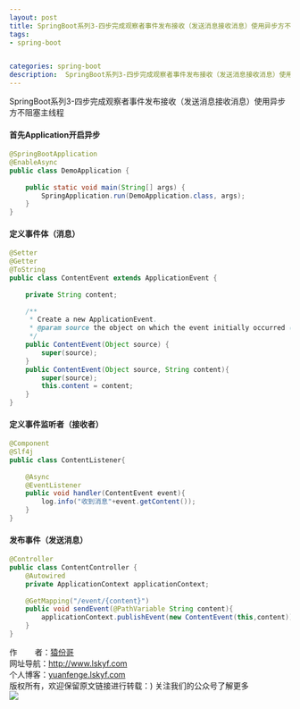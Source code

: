 ```yaml
---
layout: post
title: SpringBoot系列3-四步完成观察者事件发布接收（发送消息接收消息）使用异步方不阻塞主线程
tags:
- spring-boot


categories: spring-boot
description:  SpringBoot系列3-四步完成观察者事件发布接收（发送消息接收消息）使用异步方不阻塞主线程
---
```

 SpringBoot系列3-四步完成观察者事件发布接收（发送消息接收消息）使用异步方不阻塞主线程
<!-- more -->

#### 首先Application开启异步

```java
@SpringBootApplication
@EnableAsync
public class DemoApplication {
 
	public static void main(String[] args) {
		SpringApplication.run(DemoApplication.class, args);
	}
}
```
#### 定义事件体（消息）
```java
@Setter
@Getter
@ToString
public class ContentEvent extends ApplicationEvent {
 
    private String content;
 
    /**
     * Create a new ApplicationEvent.
     * @param source the object on which the event initially occurred (never {@code null})
     */
    public ContentEvent(Object source) {
        super(source);
    }
    public ContentEvent(Object source, String content){
        super(source);
        this.content = content;
    }
}
```
#### 定义事件监听者（接收者）

```java
@Component
@Slf4j
public class ContentListener{
 
    @Async
    @EventListener
    public void handler(ContentEvent event){
        log.info("收到消息"+event.getContent());
    }
}
```
#### 发布事件（发送消息）
```java
@Controller
public class ContentController {
    @Autowired
    private ApplicationContext applicationContext;
 
    @GetMapping("/event/{content}")
    public void sendEvent(@PathVariable String content){
        applicationContext.publishEvent(new ContentEvent(this,content));
    }
}
```
 
作&nbsp;&nbsp;&nbsp;&nbsp;&nbsp;&nbsp;&nbsp;&nbsp;者：<a href="#">猿份哥</a> <br>
网址导航：<a href="http://www.lskyf.com" target="_blank">http://www.lskyf.com</a> <br>
个人博客：<a href="yuanfenge.lskyf.com" target="_blank">yuanfenge.lskyf.com</a> <br>
版权所有，欢迎保留原文链接进行转载：)
关注我们的公众号了解更多<br>
<img src="{{ site.assets }}/images/gongzonghao/天空唯美.jpg"/>